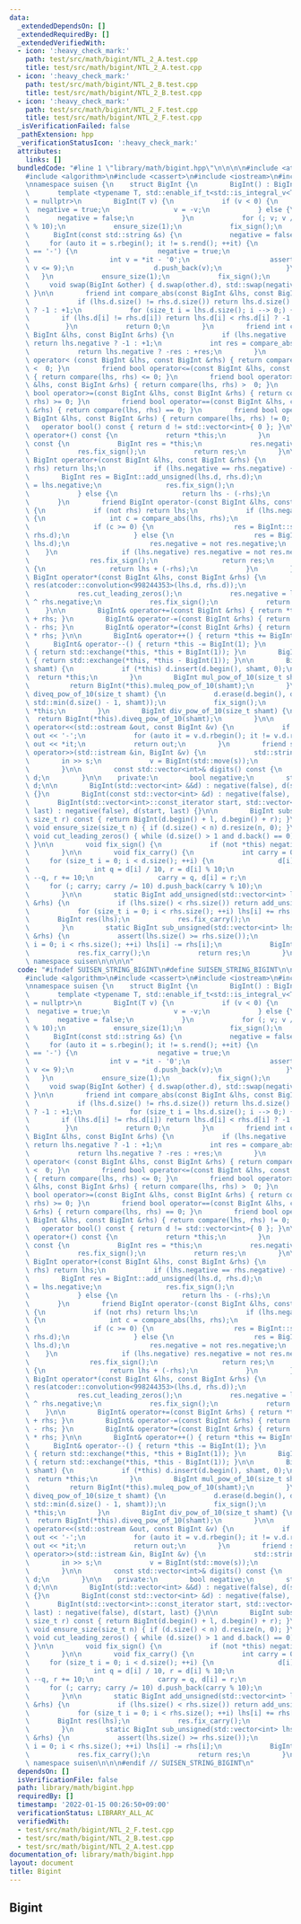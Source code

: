 ```yaml
---
data:
  _extendedDependsOn: []
  _extendedRequiredBy: []
  _extendedVerifiedWith:
  - icon: ':heavy_check_mark:'
    path: test/src/math/bigint/NTL_2_A.test.cpp
    title: test/src/math/bigint/NTL_2_A.test.cpp
  - icon: ':heavy_check_mark:'
    path: test/src/math/bigint/NTL_2_B.test.cpp
    title: test/src/math/bigint/NTL_2_B.test.cpp
  - icon: ':heavy_check_mark:'
    path: test/src/math/bigint/NTL_2_F.test.cpp
    title: test/src/math/bigint/NTL_2_F.test.cpp
  _isVerificationFailed: false
  _pathExtension: hpp
  _verificationStatusIcon: ':heavy_check_mark:'
  attributes:
    links: []
  bundledCode: "#line 1 \"library/math/bigint.hpp\"\n\n\n\n#include <atcoder/convolution>\n\
    #include <algorithm>\n#include <cassert>\n#include <iostream>\n#include <vector>\n\
    \nnamespace suisen {\n    struct BigInt {\n        BigInt() : BigInt(0) {}\n \
    \       template <typename T, std::enable_if_t<std::is_integral_v<T>, std::nullptr_t>\
    \ = nullptr>\n        BigInt(T v) {\n            if (v < 0) {\n              \
    \  negative = true;\n                v = -v;\n            } else {\n         \
    \       negative = false;\n            }\n            for (; v; v /= 10) d.push_back(v\
    \ % 10);\n            ensure_size(1);\n            fix_sign();\n        }\n  \
    \      BigInt(const std::string &s) {\n            negative = false;\n       \
    \     for (auto it = s.rbegin(); it != s.rend(); ++it) {\n                if (*it\
    \ == '-') {\n                    negative = true;\n                } else {\n\
    \                    int v = *it - '0';\n                    assert(0 <= v and\
    \ v <= 9);\n                    d.push_back(v);\n                }\n         \
    \   }\n            ensure_size(1);\n            fix_sign();\n        }\n\n   \
    \     void swap(BigInt &other) { d.swap(other.d), std::swap(negative, other.negative);\
    \ }\n\n        friend int compare_abs(const BigInt &lhs, const BigInt &rhs) {\n\
    \            if (lhs.d.size() != rhs.d.size()) return lhs.d.size() < rhs.d.size()\
    \ ? -1 : +1;\n            for (size_t i = lhs.d.size(); i --> 0;) {\n        \
    \        if (lhs.d[i] != rhs.d[i]) return lhs.d[i] < rhs.d[i] ? -1 : +1;\n   \
    \         }\n            return 0;\n        }\n        friend int compare(const\
    \ BigInt &lhs, const BigInt &rhs) {\n            if (lhs.negative != rhs.negative)\
    \ return lhs.negative ? -1 : +1;\n            int res = compare_abs(lhs, rhs);\n\
    \            return lhs.negative ? -res : +res;\n        }\n        friend bool\
    \ operator< (const BigInt &lhs, const BigInt &rhs) { return compare(lhs, rhs)\
    \ <  0; }\n        friend bool operator<=(const BigInt &lhs, const BigInt &rhs)\
    \ { return compare(lhs, rhs) <= 0; }\n        friend bool operator> (const BigInt\
    \ &lhs, const BigInt &rhs) { return compare(lhs, rhs) >  0; }\n        friend\
    \ bool operator>=(const BigInt &lhs, const BigInt &rhs) { return compare(lhs,\
    \ rhs) >= 0; }\n        friend bool operator==(const BigInt &lhs, const BigInt\
    \ &rhs) { return compare(lhs, rhs) == 0; }\n        friend bool operator!=(const\
    \ BigInt &lhs, const BigInt &rhs) { return compare(lhs, rhs) != 0; }\n\n     \
    \   operator bool() const { return d != std::vector<int>{ 0 }; }\n\n        BigInt\
    \ operator+() const {\n            return *this;\n        }\n        BigInt operator-()\
    \ const {\n            BigInt res = *this;\n            res.negative = not res.negative;\n\
    \            res.fix_sign();\n            return res;\n        }\n\n        friend\
    \ BigInt operator+(const BigInt &lhs, const BigInt &rhs) {\n            if (not\
    \ rhs) return lhs;\n            if (lhs.negative == rhs.negative) {\n        \
    \        BigInt res = BigInt::add_unsigned(lhs.d, rhs.d);\n                res.negative\
    \ = lhs.negative;\n                res.fix_sign();\n                return res;\n\
    \            } else {\n                return lhs - (-rhs);\n            }\n \
    \       }\n        friend BigInt operator-(const BigInt &lhs, const BigInt &rhs)\
    \ {\n            if (not rhs) return lhs;\n            if (lhs.negative == rhs.negative)\
    \ {\n                int c = compare_abs(lhs, rhs);\n                BigInt res;\n\
    \                if (c >= 0) {\n                    res = BigInt::sub_unsigned(lhs.d,\
    \ rhs.d);\n                } else {\n                    res = BigInt::sub_unsigned(rhs.d,\
    \ lhs.d);\n                    res.negative = not res.negative;\n            \
    \    }\n                if (lhs.negative) res.negative = not res.negative;\n \
    \               res.fix_sign();\n                return res;\n            } else\
    \ {\n                return lhs + (-rhs);\n            }\n        }\n        friend\
    \ BigInt operator*(const BigInt &lhs, const BigInt &rhs) {\n            BigInt\
    \ res(atcoder::convolution<998244353>(lhs.d, rhs.d));\n            res.fix_carry();\n\
    \            res.cut_leading_zeros();\n            res.negative = lhs.negative\
    \ ^ rhs.negative;\n            res.fix_sign();\n            return res;\n    \
    \    }\n\n        BigInt& operator+=(const BigInt &rhs) { return *this = *this\
    \ + rhs; }\n        BigInt& operator-=(const BigInt &rhs) { return *this = *this\
    \ - rhs; }\n        BigInt& operator*=(const BigInt &rhs) { return *this = *this\
    \ * rhs; }\n\n        BigInt& operator++() { return *this += BigInt(1); }\n  \
    \      BigInt& operator--() { return *this -= BigInt(1); }\n        BigInt operator++(int)\
    \ { return std::exchange(*this, *this + BigInt(1)); }\n        BigInt operator--(int)\
    \ { return std::exchange(*this, *this - BigInt(1)); }\n\n        BigInt& muleq_pow_of_10(size_t\
    \ shamt) {\n            if (*this) d.insert(d.begin(), shamt, 0);\n          \
    \  return *this;\n        }\n        BigInt mul_pow_of_10(size_t shamt) {\n  \
    \          return BigInt(*this).muleq_pow_of_10(shamt);\n        }\n        BigInt&\
    \ diveq_pow_of_10(size_t shamt) {\n            d.erase(d.begin(), d.begin() +\
    \ std::min(d.size() - 1, shamt));\n            fix_sign();\n            return\
    \ *this;\n        }\n        BigInt div_pow_of_10(size_t shamt) {\n          \
    \  return BigInt(*this).diveq_pow_of_10(shamt);\n        }\n\n        friend std::ostream&\
    \ operator<<(std::ostream &out, const BigInt &v) {\n            if (v.negative)\
    \ out << '-';\n            for (auto it = v.d.rbegin(); it != v.d.rend(); ++it)\
    \ out << *it;\n            return out;\n        }\n        friend std::istream&\
    \ operator>>(std::istream &in, BigInt &v) {\n            std::string s;\n    \
    \        in >> s;\n            v = BigInt(std::move(s));\n            return in;\n\
    \        }\n\n        const std::vector<int>& digits() const {\n            return\
    \ d;\n        }\n\n    private:\n        bool negative;\n        std::vector<int>\
    \ d;\n\n        BigInt(std::vector<int> &&d) : negative(false), d(std::move(d))\
    \ {}\n        BigInt(const std::vector<int> &d) : negative(false), d(d) {}\n \
    \       BigInt(std::vector<int>::const_iterator start, std::vector<int>::const_iterator\
    \ last) : negative(false), d(start, last) {}\n\n        BigInt substr(size_t l,\
    \ size_t r) const { return BigInt(d.begin() + l, d.begin() + r); }\n\n       \
    \ void ensure_size(size_t n) { if (d.size() < n) d.resize(n, 0); }\n\n       \
    \ void cut_leading_zeros() { while (d.size() > 1 and d.back() == 0) d.pop_back();\
    \ }\n\n        void fix_sign() {\n            if (not *this) negative = false;\n\
    \        }\n\n        void fix_carry() {\n            int carry = 0;\n       \
    \     for (size_t i = 0; i < d.size(); ++i) {\n                d[i] += carry;\n\
    \                int q = d[i] / 10, r = d[i] % 10;\n                if (r < 0)\
    \ --q, r += 10;\n                carry = q, d[i] = r;\n            }\n       \
    \     for (; carry; carry /= 10) d.push_back(carry % 10);\n            cut_leading_zeros();\n\
    \        }\n\n        static BigInt add_unsigned(std::vector<int> lhs, const std::vector<int>\
    \ &rhs) {\n            if (lhs.size() < rhs.size()) return add_unsigned(rhs, lhs);\n\
    \            for (size_t i = 0; i < rhs.size(); ++i) lhs[i] += rhs[i];\n     \
    \       BigInt res(lhs);\n            res.fix_carry();\n            return res;\n\
    \        }\n        static BigInt sub_unsigned(std::vector<int> lhs, const std::vector<int>\
    \ &rhs) {\n            assert(lhs.size() >= rhs.size());\n            for (size_t\
    \ i = 0; i < rhs.size(); ++i) lhs[i] -= rhs[i];\n            BigInt res(lhs);\n\
    \            res.fix_carry();\n            return res;\n        }\n    };\n} //\
    \ namespace suisen\n\n\n\n"
  code: "#ifndef SUISEN_STRING_BIGINT\n#define SUISEN_STRING_BIGINT\n\n#include <atcoder/convolution>\n\
    #include <algorithm>\n#include <cassert>\n#include <iostream>\n#include <vector>\n\
    \nnamespace suisen {\n    struct BigInt {\n        BigInt() : BigInt(0) {}\n \
    \       template <typename T, std::enable_if_t<std::is_integral_v<T>, std::nullptr_t>\
    \ = nullptr>\n        BigInt(T v) {\n            if (v < 0) {\n              \
    \  negative = true;\n                v = -v;\n            } else {\n         \
    \       negative = false;\n            }\n            for (; v; v /= 10) d.push_back(v\
    \ % 10);\n            ensure_size(1);\n            fix_sign();\n        }\n  \
    \      BigInt(const std::string &s) {\n            negative = false;\n       \
    \     for (auto it = s.rbegin(); it != s.rend(); ++it) {\n                if (*it\
    \ == '-') {\n                    negative = true;\n                } else {\n\
    \                    int v = *it - '0';\n                    assert(0 <= v and\
    \ v <= 9);\n                    d.push_back(v);\n                }\n         \
    \   }\n            ensure_size(1);\n            fix_sign();\n        }\n\n   \
    \     void swap(BigInt &other) { d.swap(other.d), std::swap(negative, other.negative);\
    \ }\n\n        friend int compare_abs(const BigInt &lhs, const BigInt &rhs) {\n\
    \            if (lhs.d.size() != rhs.d.size()) return lhs.d.size() < rhs.d.size()\
    \ ? -1 : +1;\n            for (size_t i = lhs.d.size(); i --> 0;) {\n        \
    \        if (lhs.d[i] != rhs.d[i]) return lhs.d[i] < rhs.d[i] ? -1 : +1;\n   \
    \         }\n            return 0;\n        }\n        friend int compare(const\
    \ BigInt &lhs, const BigInt &rhs) {\n            if (lhs.negative != rhs.negative)\
    \ return lhs.negative ? -1 : +1;\n            int res = compare_abs(lhs, rhs);\n\
    \            return lhs.negative ? -res : +res;\n        }\n        friend bool\
    \ operator< (const BigInt &lhs, const BigInt &rhs) { return compare(lhs, rhs)\
    \ <  0; }\n        friend bool operator<=(const BigInt &lhs, const BigInt &rhs)\
    \ { return compare(lhs, rhs) <= 0; }\n        friend bool operator> (const BigInt\
    \ &lhs, const BigInt &rhs) { return compare(lhs, rhs) >  0; }\n        friend\
    \ bool operator>=(const BigInt &lhs, const BigInt &rhs) { return compare(lhs,\
    \ rhs) >= 0; }\n        friend bool operator==(const BigInt &lhs, const BigInt\
    \ &rhs) { return compare(lhs, rhs) == 0; }\n        friend bool operator!=(const\
    \ BigInt &lhs, const BigInt &rhs) { return compare(lhs, rhs) != 0; }\n\n     \
    \   operator bool() const { return d != std::vector<int>{ 0 }; }\n\n        BigInt\
    \ operator+() const {\n            return *this;\n        }\n        BigInt operator-()\
    \ const {\n            BigInt res = *this;\n            res.negative = not res.negative;\n\
    \            res.fix_sign();\n            return res;\n        }\n\n        friend\
    \ BigInt operator+(const BigInt &lhs, const BigInt &rhs) {\n            if (not\
    \ rhs) return lhs;\n            if (lhs.negative == rhs.negative) {\n        \
    \        BigInt res = BigInt::add_unsigned(lhs.d, rhs.d);\n                res.negative\
    \ = lhs.negative;\n                res.fix_sign();\n                return res;\n\
    \            } else {\n                return lhs - (-rhs);\n            }\n \
    \       }\n        friend BigInt operator-(const BigInt &lhs, const BigInt &rhs)\
    \ {\n            if (not rhs) return lhs;\n            if (lhs.negative == rhs.negative)\
    \ {\n                int c = compare_abs(lhs, rhs);\n                BigInt res;\n\
    \                if (c >= 0) {\n                    res = BigInt::sub_unsigned(lhs.d,\
    \ rhs.d);\n                } else {\n                    res = BigInt::sub_unsigned(rhs.d,\
    \ lhs.d);\n                    res.negative = not res.negative;\n            \
    \    }\n                if (lhs.negative) res.negative = not res.negative;\n \
    \               res.fix_sign();\n                return res;\n            } else\
    \ {\n                return lhs + (-rhs);\n            }\n        }\n        friend\
    \ BigInt operator*(const BigInt &lhs, const BigInt &rhs) {\n            BigInt\
    \ res(atcoder::convolution<998244353>(lhs.d, rhs.d));\n            res.fix_carry();\n\
    \            res.cut_leading_zeros();\n            res.negative = lhs.negative\
    \ ^ rhs.negative;\n            res.fix_sign();\n            return res;\n    \
    \    }\n\n        BigInt& operator+=(const BigInt &rhs) { return *this = *this\
    \ + rhs; }\n        BigInt& operator-=(const BigInt &rhs) { return *this = *this\
    \ - rhs; }\n        BigInt& operator*=(const BigInt &rhs) { return *this = *this\
    \ * rhs; }\n\n        BigInt& operator++() { return *this += BigInt(1); }\n  \
    \      BigInt& operator--() { return *this -= BigInt(1); }\n        BigInt operator++(int)\
    \ { return std::exchange(*this, *this + BigInt(1)); }\n        BigInt operator--(int)\
    \ { return std::exchange(*this, *this - BigInt(1)); }\n\n        BigInt& muleq_pow_of_10(size_t\
    \ shamt) {\n            if (*this) d.insert(d.begin(), shamt, 0);\n          \
    \  return *this;\n        }\n        BigInt mul_pow_of_10(size_t shamt) {\n  \
    \          return BigInt(*this).muleq_pow_of_10(shamt);\n        }\n        BigInt&\
    \ diveq_pow_of_10(size_t shamt) {\n            d.erase(d.begin(), d.begin() +\
    \ std::min(d.size() - 1, shamt));\n            fix_sign();\n            return\
    \ *this;\n        }\n        BigInt div_pow_of_10(size_t shamt) {\n          \
    \  return BigInt(*this).diveq_pow_of_10(shamt);\n        }\n\n        friend std::ostream&\
    \ operator<<(std::ostream &out, const BigInt &v) {\n            if (v.negative)\
    \ out << '-';\n            for (auto it = v.d.rbegin(); it != v.d.rend(); ++it)\
    \ out << *it;\n            return out;\n        }\n        friend std::istream&\
    \ operator>>(std::istream &in, BigInt &v) {\n            std::string s;\n    \
    \        in >> s;\n            v = BigInt(std::move(s));\n            return in;\n\
    \        }\n\n        const std::vector<int>& digits() const {\n            return\
    \ d;\n        }\n\n    private:\n        bool negative;\n        std::vector<int>\
    \ d;\n\n        BigInt(std::vector<int> &&d) : negative(false), d(std::move(d))\
    \ {}\n        BigInt(const std::vector<int> &d) : negative(false), d(d) {}\n \
    \       BigInt(std::vector<int>::const_iterator start, std::vector<int>::const_iterator\
    \ last) : negative(false), d(start, last) {}\n\n        BigInt substr(size_t l,\
    \ size_t r) const { return BigInt(d.begin() + l, d.begin() + r); }\n\n       \
    \ void ensure_size(size_t n) { if (d.size() < n) d.resize(n, 0); }\n\n       \
    \ void cut_leading_zeros() { while (d.size() > 1 and d.back() == 0) d.pop_back();\
    \ }\n\n        void fix_sign() {\n            if (not *this) negative = false;\n\
    \        }\n\n        void fix_carry() {\n            int carry = 0;\n       \
    \     for (size_t i = 0; i < d.size(); ++i) {\n                d[i] += carry;\n\
    \                int q = d[i] / 10, r = d[i] % 10;\n                if (r < 0)\
    \ --q, r += 10;\n                carry = q, d[i] = r;\n            }\n       \
    \     for (; carry; carry /= 10) d.push_back(carry % 10);\n            cut_leading_zeros();\n\
    \        }\n\n        static BigInt add_unsigned(std::vector<int> lhs, const std::vector<int>\
    \ &rhs) {\n            if (lhs.size() < rhs.size()) return add_unsigned(rhs, lhs);\n\
    \            for (size_t i = 0; i < rhs.size(); ++i) lhs[i] += rhs[i];\n     \
    \       BigInt res(lhs);\n            res.fix_carry();\n            return res;\n\
    \        }\n        static BigInt sub_unsigned(std::vector<int> lhs, const std::vector<int>\
    \ &rhs) {\n            assert(lhs.size() >= rhs.size());\n            for (size_t\
    \ i = 0; i < rhs.size(); ++i) lhs[i] -= rhs[i];\n            BigInt res(lhs);\n\
    \            res.fix_carry();\n            return res;\n        }\n    };\n} //\
    \ namespace suisen\n\n\n#endif // SUISEN_STRING_BIGINT\n"
  dependsOn: []
  isVerificationFile: false
  path: library/math/bigint.hpp
  requiredBy: []
  timestamp: '2022-01-15 00:26:50+09:00'
  verificationStatus: LIBRARY_ALL_AC
  verifiedWith:
  - test/src/math/bigint/NTL_2_F.test.cpp
  - test/src/math/bigint/NTL_2_B.test.cpp
  - test/src/math/bigint/NTL_2_A.test.cpp
documentation_of: library/math/bigint.hpp
layout: document
title: Bigint
---
```

## Bigint
